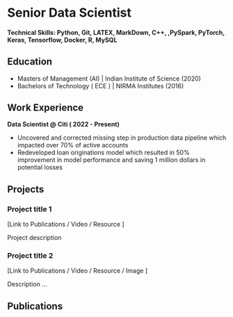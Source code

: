 # Senior Data Scientist


#### Technical Skills: Python, Git, LATEX, MarkDown, C++, ,PySpark, PyTorch, Keras, Tensorflow, Docker, R, MySQL

## Education						       		
- Masters of Management (AI) | Indian Institute of Science (2020)	 			        		
- Bachelors of Technology ( ECE ) | NIRMA Institutes (2016)

## Work Experience
**Data Scientist @ Citi ( 2022 - Present)**
- Uncovered and corrected missing step in production data pipeline which impacted over 70% of active accounts
- Redeveloped loan originations model which resulted in 50% improvement in model performance and saving 1 million dollars in potential losses



## Projects
### Project title 1 
[Link to Publications / Video / Resource ]

Project description 



### Project title 2
[Link to Publications / Video / Resource / Image ]

Description ... 





## Publications
